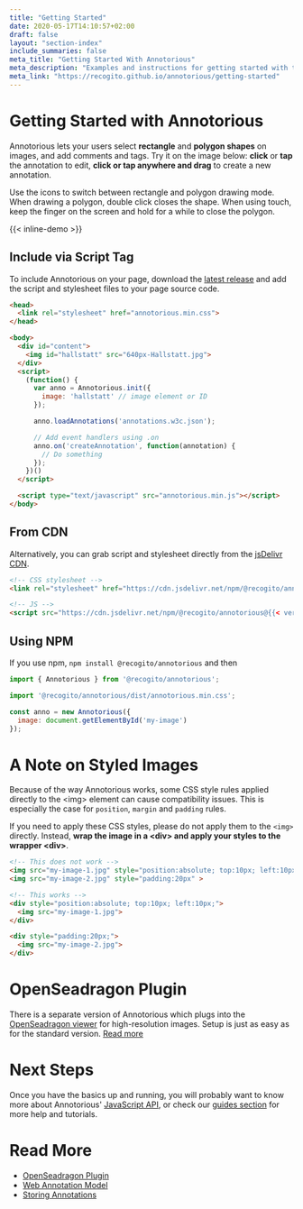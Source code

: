 ```yaml
---
title: "Getting Started"
date: 2020-05-17T14:10:57+02:00
draft: false
layout: "section-index"
include_summaries: false
meta_title: "Getting Started With Annotorious"
meta_description: "Examples and instructions for getting started with the Annotorious image annotation library"
meta_link: "https://recogito.github.io/annotorious/getting-started"
---
```


# Getting Started with Annotorious

Annotorious lets your users select __rectangle__ and __polygon shapes__ on images, and add comments
and tags. Try it on the image below: __click__ or __tap__ the annotation to edit, __click or tap anywhere 
and drag__ to create a new annotation. 

Use the icons to switch between rectangle and polygon drawing mode. When drawing a polygon, double click 
closes the shape. When using touch, keep the finger on the screen and hold for a while to close the polygon. 

{{< inline-demo >}}

## Include via Script Tag

To include Annotorious on your page, download the [latest release](https://github.com/recogito/annotorious/releases/latest)
and add the script and stylesheet files to your page source code.


```html
<head>
  <link rel="stylesheet" href="annotorious.min.css">
</head>

<body>
  <div id="content">
    <img id="hallstatt" src="640px-Hallstatt.jpg">
  </div>
  <script>
    (function() {
      var anno = Annotorious.init({
        image: 'hallstatt' // image element or ID
      });

      anno.loadAnnotations('annotations.w3c.json');

      // Add event handlers using .on  
      anno.on('createAnnotation', function(annotation) {
        // Do something
      });
    })()
  </script>

  <script type="text/javascript" src="annotorious.min.js"></script>
</body>
```

## From CDN

Alternatively, you can grab script and stylesheet directly from the [jsDelivr CDN](https://www.jsdelivr.com/package/npm/@recogito/annotorious). 

```html
<!-- CSS stylesheet -->
<link rel="stylesheet" href="https://cdn.jsdelivr.net/npm/@recogito/annotorious@{{< version-annotorious >}}/dist/annotorious.min.css">

<!-- JS -->
<script src="https://cdn.jsdelivr.net/npm/@recogito/annotorious@{{< version-annotorious >}}/dist/annotorious.min.js"></script>
```

## Using NPM

If you use npm, `npm install @recogito/annotorious` and then

```javascript
import { Annotorious } from '@recogito/annotorious';

import '@recogito/annotorious/dist/annotorious.min.css';

const anno = new Annotorious({
  image: document.getElementById('my-image')
});
```

# A Note on Styled Images

Because of the way Annotorious works, some CSS style rules applied directly to the \<img\> 
element can cause compatibility issues. This is especially the case for `position`, `margin` 
and `padding` rules.

If you need to apply these CSS styles, please do not apply them to the `<img>` directly.
Instead, __wrap the image in a \<div\> and apply your styles to the wrapper \<div\>__. 

```html
<!-- This does not work -->
<img src="my-image-1.jpg" style="position:absolute; top:10px; left:10px;" >
<img src="my-image-2.jpg" style="padding:20px" >

<!-- This works -->
<div style="position:absolute; top:10px; left:10px;">
  <img src="my-image-1.jpg">
</div>

<div style="padding:20px;">
  <img src="my-image-2.jpg">
</div>
```


# OpenSeadragon Plugin

There is a separate version of Annotorious which plugs into the [OpenSeadragon viewer](http://openseadragon.github.io/)
for high-resolution images. Setup is just as easy as for the standard version. [Read more](/getting-started/osd-plugin)

# Next Steps

Once you have the basics up and running, you will probably want to know more about 
Annotorious' [JavaScript API](/api-docs/annotorious/), or check our
[guides section](/guides) for more help and tutorials. 

# Read More

- [OpenSeadragon Plugin](/getting-started/osd-plugin/)
- [Web Annotation Model](/getting-started/web-annotation/)
- [Storing Annotations](/getting-started/storing-annotations/)
